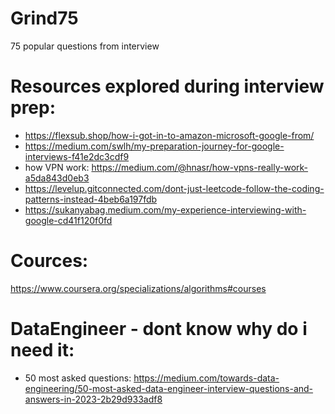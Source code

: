 # Grind75
75 popular questions from interview

# Resources explored during interview prep:
- https://flexsub.shop/how-i-got-in-to-amazon-microsoft-google-from/ 
- https://medium.com/swlh/my-preparation-journey-for-google-interviews-f41e2dc3cdf9
- how VPN work: https://medium.com/@hnasr/how-vpns-really-work-a5da843d0eb3
- https://levelup.gitconnected.com/dont-just-leetcode-follow-the-coding-patterns-instead-4beb6a197fdb
- https://sukanyabag.medium.com/my-experience-interviewing-with-google-cd41f120f0fd

# Cources:
https://www.coursera.org/specializations/algorithms#courses

# DataEngineer - dont know why do i need it:
- 50 most asked questions: https://medium.com/towards-data-engineering/50-most-asked-data-engineer-interview-questions-and-answers-in-2023-2b29d933adf8
